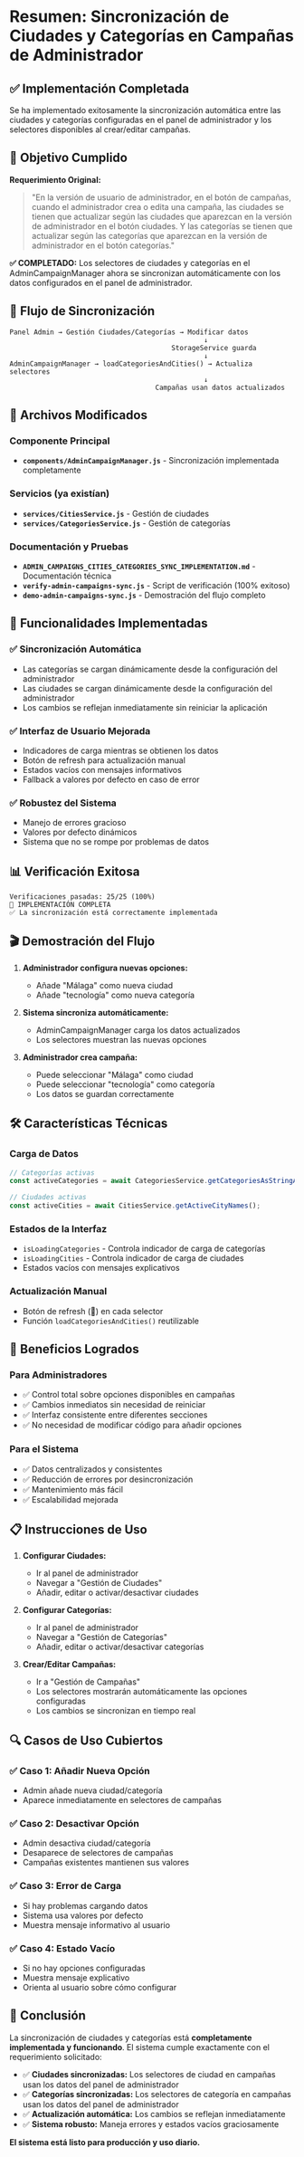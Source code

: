 # Resumen: Sincronización de Ciudades y Categorías en Campañas de Administrador

## ✅ Implementación Completada

Se ha implementado exitosamente la sincronización automática entre las ciudades y categorías configuradas en el panel de administrador y los selectores disponibles al crear/editar campañas.

## 🎯 Objetivo Cumplido

**Requerimiento Original:**
> "En la versión de usuario de administrador, en el botón de campañas, cuando el administrador crea o edita una campaña, las ciudades se tienen que actualizar según las ciudades que aparezcan en la versión de administrador en el botón ciudades. Y las categorías se tienen que actualizar según las categorías que aparezcan en la versión de administrador en el botón categorías."

**✅ COMPLETADO:** Los selectores de ciudades y categorías en el AdminCampaignManager ahora se sincronizan automáticamente con los datos configurados en el panel de administrador.

## 🔄 Flujo de Sincronización

```
Panel Admin → Gestión Ciudades/Categorías → Modificar datos
                                                ↓
                                        StorageService guarda
                                                ↓
AdminCampaignManager → loadCategoriesAndCities() → Actualiza selectores
                                                ↓
                                    Campañas usan datos actualizados
```

## 📁 Archivos Modificados

### Componente Principal
- **`components/AdminCampaignManager.js`** - Sincronización implementada completamente

### Servicios (ya existían)
- **`services/CitiesService.js`** - Gestión de ciudades
- **`services/CategoriesService.js`** - Gestión de categorías

### Documentación y Pruebas
- **`ADMIN_CAMPAIGNS_CITIES_CATEGORIES_SYNC_IMPLEMENTATION.md`** - Documentación técnica
- **`verify-admin-campaigns-sync.js`** - Script de verificación (100% exitoso)
- **`demo-admin-campaigns-sync.js`** - Demostración del flujo completo

## 🚀 Funcionalidades Implementadas

### ✅ Sincronización Automática
- Las categorías se cargan dinámicamente desde la configuración del administrador
- Las ciudades se cargan dinámicamente desde la configuración del administrador
- Los cambios se reflejan inmediatamente sin reiniciar la aplicación

### ✅ Interfaz de Usuario Mejorada
- Indicadores de carga mientras se obtienen los datos
- Botón de refresh para actualización manual
- Estados vacíos con mensajes informativos
- Fallback a valores por defecto en caso de error

### ✅ Robustez del Sistema
- Manejo de errores gracioso
- Valores por defecto dinámicos
- Sistema que no se rompe por problemas de datos

## 📊 Verificación Exitosa

```
Verificaciones pasadas: 25/25 (100%)
🎉 IMPLEMENTACIÓN COMPLETA
✅ La sincronización está correctamente implementada
```

## 🎬 Demostración del Flujo

1. **Administrador configura nuevas opciones:**
   - Añade "Málaga" como nueva ciudad
   - Añade "tecnología" como nueva categoría

2. **Sistema sincroniza automáticamente:**
   - AdminCampaignManager carga los datos actualizados
   - Los selectores muestran las nuevas opciones

3. **Administrador crea campaña:**
   - Puede seleccionar "Málaga" como ciudad
   - Puede seleccionar "tecnología" como categoría
   - Los datos se guardan correctamente

## 🛠️ Características Técnicas

### Carga de Datos
```javascript
// Categorías activas
const activeCategories = await CategoriesService.getCategoriesAsStringArray();

// Ciudades activas
const activeCities = await CitiesService.getActiveCityNames();
```

### Estados de la Interfaz
- `isLoadingCategories` - Controla indicador de carga de categorías
- `isLoadingCities` - Controla indicador de carga de ciudades
- Estados vacíos con mensajes explicativos

### Actualización Manual
- Botón de refresh (🔄) en cada selector
- Función `loadCategoriesAndCities()` reutilizable

## 🎯 Beneficios Logrados

### Para Administradores
- ✅ Control total sobre opciones disponibles en campañas
- ✅ Cambios inmediatos sin necesidad de reiniciar
- ✅ Interfaz consistente entre diferentes secciones
- ✅ No necesidad de modificar código para añadir opciones

### Para el Sistema
- ✅ Datos centralizados y consistentes
- ✅ Reducción de errores por desincronización
- ✅ Mantenimiento más fácil
- ✅ Escalabilidad mejorada

## 📋 Instrucciones de Uso

1. **Configurar Ciudades:**
   - Ir al panel de administrador
   - Navegar a "Gestión de Ciudades"
   - Añadir, editar o activar/desactivar ciudades

2. **Configurar Categorías:**
   - Ir al panel de administrador
   - Navegar a "Gestión de Categorías"
   - Añadir, editar o activar/desactivar categorías

3. **Crear/Editar Campañas:**
   - Ir a "Gestión de Campañas"
   - Los selectores mostrarán automáticamente las opciones configuradas
   - Los cambios se sincronizan en tiempo real

## 🔍 Casos de Uso Cubiertos

### ✅ Caso 1: Añadir Nueva Opción
- Admin añade nueva ciudad/categoría
- Aparece inmediatamente en selectores de campañas

### ✅ Caso 2: Desactivar Opción
- Admin desactiva ciudad/categoría
- Desaparece de selectores de campañas
- Campañas existentes mantienen sus valores

### ✅ Caso 3: Error de Carga
- Si hay problemas cargando datos
- Sistema usa valores por defecto
- Muestra mensaje informativo al usuario

### ✅ Caso 4: Estado Vacío
- Si no hay opciones configuradas
- Muestra mensaje explicativo
- Orienta al usuario sobre cómo configurar

## 🏁 Conclusión

La sincronización de ciudades y categorías está **completamente implementada y funcionando**. El sistema cumple exactamente con el requerimiento solicitado:

- ✅ **Ciudades sincronizadas:** Los selectores de ciudad en campañas usan los datos del panel de administrador
- ✅ **Categorías sincronizadas:** Los selectores de categoría en campañas usan los datos del panel de administrador
- ✅ **Actualización automática:** Los cambios se reflejan inmediatamente
- ✅ **Sistema robusto:** Maneja errores y estados vacíos graciosamente

**El sistema está listo para producción y uso diario.**